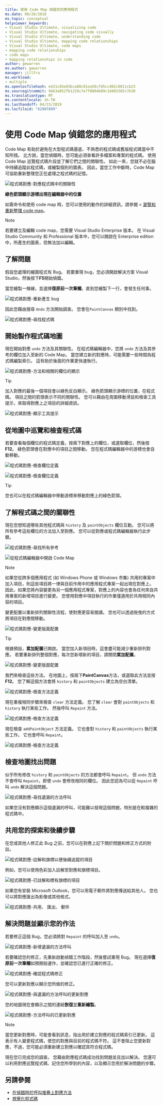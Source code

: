 ```yaml
---
title: 使用 Code Map 偵錯您的應用程式
ms.date: 09/28/2018
ms.topic: conceptual
helpviewer_keywords:
- Visual Studio Ultimate, visualizing code
- Visual Studio Ultimate, navigating code visually
- Visual Studio Ultimate, understanding code
- Visual Studio Ultimate, mapping code relationships
- Visual Studio Ultimate, code maps
- mapping code relationships
- code maps
- mapping relationships in code
author: gewarren
ms.author: gewarren
manager: jillfra
ms.workload:
- multiple
ms.openlocfilehash: e421c65e83bca88c01ea58cfd5cc402c6011cb23
ms.sourcegitcommit: 94b3a052fb1229c7e7f8804b09c1d403385c7630
ms.translationtype: MT
ms.contentlocale: zh-TW
ms.lasthandoff: 04/23/2019
ms.locfileid: "62907899"
---
```

# <a name="use-code-maps-to-debug-your-applications"></a>使用 Code Map 偵錯您的應用程式

Code Map 有助於避免在大型程式碼基底、不熟悉的程式碼或舊版程式碼當中不知所措。 比方說，當您偵錯時，您可能必須查看許多檔案和專案的程式碼。 使用 Code Map 巡覽程式碼片段並了解它們之間的關聯性。 如此一來，您就不必在腦中持續追蹤此程式碼，或繪製個別的圖表。 因此，當您工作中斷時，Code Map 可協助重新整理您正在處理之程式碼的記憶。

![程式碼對應&#45;對應程式碼中的關聯性](../modeling/media/codemapstoryboardpaint.png)

**綠色箭頭顯示游標出現在編輯器中的位置**

如需命令和使用 code map 時，您可以使用的動作的詳細資訊，請參閱 <<c0> [ 瀏覽和重新整理 code map](../modeling/browse-and-rearrange-code-maps.md)。

> [!NOTE]
> 若要建立及編輯 code map，您需要 Visual Studio Enterprise 版本。 在 Visual Studio Community 和 Professional 版本中，您可以開啟在 Enterprise edition 中，所產生的圖表，但無法加以編輯。

## <a name="understand-the-problem"></a>了解問題
 假設您處理的繪圖程式有 Bug。 若要重現 bug，您必須開啟解決方案 Visual Studio，然後按下**F5**開始偵錯。

 當您繪製一條線，並選擇**復原前一次筆觸**，直到您繪製下一行，會發生任何事。

 ![程式碼對應&#45;重新產生 bug](../modeling/media/codemapstoryboardpaint0.png)

 因此您藉由搜尋 `Undo` 方法開始調查。 您會在`PaintCanvas` 類別中找到。

 ![程式碼對應&#45;尋找程式碼](../modeling/media/codemapstoryboardpaint1.png)

## <a name="start-mapping-the-code"></a>開始製作程式碼地圖
 現在開始對應 `undo` 方法及其關聯性。 在程式碼編輯器中，您將 `undo` 方法及其參考的欄位加入至新的 Code Map。 當您建立新的對應時，可能需要一些時間為程式碼編製索引。 這有助於後面的作業更快速執行。

 ![程式碼對應&#45;方法和相關的欄位的顯示](../modeling/media/codemapstoryboardpaint3.png)

> [!TIP]
> 加入對應的最後一個項目會以綠色反白顯示。 綠色箭頭顯示游標的位置，在程式碼。 項目之間的箭頭表示不同的關聯性。 您可以藉由在周圍移動滑鼠和檢查工具提示，來取得對應上之項目的詳細資訊。

 ![程式碼對應&#45;顯示工具提示](../modeling/media/codemapstoryboardpaint4.png)

## <a name="navigate-and-examine-code-from-the-map"></a>從地圖中巡覽和檢查程式碼
 若要查看每個欄位的程式碼定義，按兩下對應上的欄位，或選取欄位，然後按**F12**。 綠色箭頭會在對應中的項目之間移動。 您在程式碼編輯器中的游標也會自動移動。

 ![程式碼對應&#45;檢查欄位定義](../modeling/media/codemapstoryboardpaint5.png)

 ![程式碼對應&#45;檢查欄位定義](../modeling/media/codemapstoryboardpaint5a.png)

> [!TIP]
> 您也可以在程式碼編輯器中移動游標來移動對應上的綠色箭頭。

## <a name="understand-relationships-between-pieces-of-code"></a>了解程式碼之間的關聯性
 現在您想知道哪些其他程式碼與 `history` 及 `paintObjects` 欄位互動。 您可以將所有參考這些欄位的方法加入至對應。 您可以從對應或程式碼編輯器執行此步驟。

 ![程式碼對應&#45;尋找所有參考](../modeling/media/codemapstoryboardpaint6.png)

 ![從程式碼編輯器中開啟 Code Map](../modeling/media/codemapstoryboardpaint6a.png)

> [!NOTE]
> 如果您從跨多個應用程式 (如 Windows Phone 或 Windows 市集) 共用的專案中加入項目，則這些項目將一律與目前作用中的應用程式專案一起出現在對應上。 因此，如果您將內容變更為另一個應用程式專案，對應上的內容也會為任何來自共用專案的新增項目進行變更。 您使用對應中項目執行的作業僅適用於共用相同內容的項目。

 變更配置以重新排列關聯性流程，使對應更容易閱讀。 您也可以透過拖曳的方式將項目在對應間移動。

 ![程式碼對應&#45;變更版面配置](../modeling/media/codemapstoryboardpaint7a.png)

> [!TIP]
> 根據預設，**累加配置**已開啟。 當您加入新項目時，這會盡可能減少重新排列對應。 若要重新排列整個對應，每次您新增新的項目，請關閉**累加配置**。

 ![程式碼對應&#45;變更版面配置](../modeling/media/codemapstoryboardpaint7.png)

 我們來檢查這些方法。 在地圖上，按兩下**PaintCanvas**方法，或選取此方法並按**F12**。 您了解這個方法會將 `history` 和 `paintObjects` 建立為空白清單。

 ![程式碼對應&#45;檢查方法定義](../modeling/media/codemapstoryboardpaint8.png)

 現在重複相同步驟來檢查 `clear` 方法定義。 您了解 `clear` 會對 `paintObjects` 和 `history` 執行某些工作。 然後呼叫 `Repaint` 方法。

 ![程式碼對應&#45;檢查方法定義](../modeling/media/codemapstoryboardpaint9.png)

 現在檢查 `addPaintObject` 方法定義。 它也會對 `history` 和 `paintObjects` 執行某些工作。 它也會呼叫 `Repaint`。

 ![程式碼對應&#45;檢查方法定義](../modeling/media/codemapstoryboardpaint10.png)

## <a name="find-the-problem-by-examining-the-map"></a>檢查地圖找出問題
 似乎所有修改 `history` 和 `paintObjects` 的方法都會呼叫 `Repaint`。 但 `undo` 方法不會呼叫 `Repaint`，即使 `undo` 會修改相同的欄位。 因此您認為可以從 `Repaint` 呼叫 `undo` 解決這個問題。

 ![程式碼對應&#45;尋找遺漏的方法呼叫](../modeling/media/codemapstoryboardpaint11.png)

 如果您沒有對應顯示這個遺漏的呼叫，可能難以發現這個問題，特別是在較複雜的程式碼中。

## <a name="share-your-discovery-and-next-steps"></a>共用您的探索和後續步驟
 在您或其他人修正此 Bug 之前，您可以在對應上記下關於問題和修正方式的附註。

 ![程式碼對應&#45;註解和旗標以便後續追蹤的項目](../modeling/media/codemapstoryboardpaint12.png)

 例如，您可以使用色彩加入註解至對應和旗標項目。

 ![程式碼對應&#45;已註解和標有旗標的項目](../modeling/media/codemapstoryboardpaint12a.png)

 如果您有安裝 Microsoft Outlook，您可以用電子郵件將對應傳送給其他人。 您也可以將對應匯出為影像或其他格式。

 ![程式碼對應&#45;共用、 匯出、 郵件](../modeling/media/codemapstoryboardpaint13.png)

## <a name="fix-the-problem-and-show-what-you-did"></a>解決問題並顯示您的作法
 若要修正這個 Bug，您必須將對 `Repaint` 的呼叫加入至 `undo`。

 ![程式碼對應&#45;新增遺漏的方法呼叫](../modeling/media/codemapstoryboardpaint14.png)

 若要確認您的修正，先重新啟動偵錯工作階段，然後嘗試重現 Bug。 現在選擇**復原前一次筆觸**如預期般運作，並確認您已進行正確的修正。

 ![程式碼對應&#45;確認程式碼修正](../modeling/media/codemapstoryboardpaint15.png)

 您可以更新對應以顯示您所做的修正。

 ![程式碼對應&#45;與遺漏的方法呼叫的更新對應](../modeling/media/codemapstoryboardpaint16.png)

 您的地圖現在會顯示之間的連結**恢復**並**重新繪製**。

 ![程式碼對應&#45;方法呼叫的已更新對應](../modeling/media/codemapstoryboardpaint17.png)

> [!NOTE]
> 當您更新對應時，可能會看到訊息，指出用於建立對應的程式碼索引已更新。 這表示有人變更程式碼，使您的對應與目前的程式碼不符。 這不會阻止您更新對應，不過，您可能必須重新建立對應以確認其符合程式碼。

 現在您已完成您的調查。 您藉由對應程式碼成功找到問題並且加以解決。 您還可以利用對應巡覽程式碼、記住您所學到的內容，以及顯示您用於解決問題的步驟。

## <a name="see-also"></a>另請參閱

- [在偵錯時於呼叫堆疊上對應方法](../debugger/map-methods-on-the-call-stack-while-debugging-in-visual-studio.md)
- [視覺化程式碼](../modeling/visualize-code.md)
